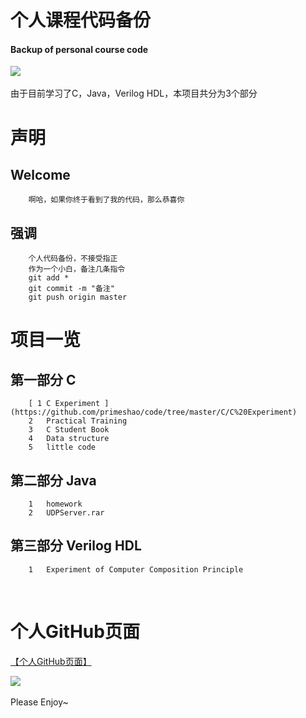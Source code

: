 个人课程代码备份
==============================
#### Backup of personal course code<br>

![](http://img.blog.csdn.net/20150325202951885)  
<br>由于目前学习了C，Java，Verilog HDL，本项目共分为3个部分

# 声明
## Welcome
		啊哈，如果你终于看到了我的代码，那么恭喜你
## 强调
		个人代码备份，不接受指正
		作为一个小白，备注几条指令
		git add * 
		git commit -m "备注" 
		git push origin master



# 项目一览
## 第一部分 C
		[ 1	C Experiment ](https://github.com/primeshao/code/tree/master/C/C%20Experiment)
		2	Practical Training
		3	C Student Book
		4	Data structure
		5	little code
## 第二部分 Java
		1	homework
		2	UDPServer.rar
## 第三部分 Verilog	 HDL
		1	Experiment of Computer Composition Principle



<br>


# 个人GitHub页面

[【个人GitHub页面】](https://github.com/primeshao)

![](http://img.blog.csdn.net/20150325202951885)  
<br>Please Enjoy~

